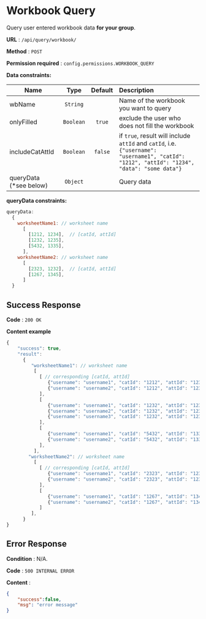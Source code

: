 # Workbook Query

Query user entered workbook data **for your group**.

**URL** : `/api/query/workbook/`

**Method** : `POST`

**Permission required** : ```config.permissions.WORKBOOK_QUERY```

**Data constraints:**

| Name        |Type           | Default  | Description |
| ----------- |:-------------:| :--------: | :---------- |
| wbName | `String`       |     | Name of the workbook you want to query |
| onlyFilled | `Boolean`   |   `true`  | exclude the user who does not fill the workbook  |
| includeCatAttId | `Boolean`   |   `false`  | if `true`, result will include `attId` and `catId`, i.e.  `{"username": "username1", "catId": "1212", "attId": "1234", "data": "some data"}`|
| queryData (*see below) | `Object`   |     | Query data |

**queryData constraints:**

```javascript
queryData:
  {
    worksheetName1: // worksheet name
      [
        [1212, 1234],  // [catId, attId]
        [1232, 1235],
        [5432, 1335],
      ],
    worksheetName2: // worksheet name
      [
        [2323, 1232],  // [catId, attId]
        [1267, 1345],
      ]
  }
```
			

## Success Response

**Code** : `200 OK`

**Content example**

```javascript
{
    "success": true,
    "result": 
      {
         "worksheetName1": // worksheet name
          [
            [ // corresponding [catId, attId]
               {"username": "username1", "catId": "1212", "attId": "1234", "data": "some data"},
               {"username": "username2", "catId": "1212", "attId": "1234", "data": "some data"},
            ],
            [
               {"username": "username1", "catId": "1232", "attId": "1235", "data": "some data"},
               {"username": "username2", "catId": "1232", "attId": "1235", "data": "some data"},
               {"username": "username3", "catId": "1232", "attId": "1235", "data": "some data"},
            ],
            [ 
               {"username": "username1", "catId": "5432", "attId": "1335", "data": "some data"},
               {"username": "username2", "catId": "5432", "attId": "1335", "data": "some data"},
            ],
          ],
        "worksheetName2": // worksheet name
          [
            [ // corresponding [catId, attId]
               {"username": "username1", "catId": "2323", "attId": "1232", "data": "some data"},
               {"username": "username2", "catId": "2323", "attId": "1232", "data": "some data"},
            ],
            [
               {"username": "username1", "catId": "1267", "attId": "1345", "data": "some data"},
               {"username": "username2", "catId": "1267", "attId": "1345", "data": "some data"},
            ]
         ],
      }
}
```

## Error Response

**Condition** : N/A.

**Code** : `500 INTERNAL ERROR`

**Content** :

```json
{
    "success":false,
    "msg": "error message"
}
```
